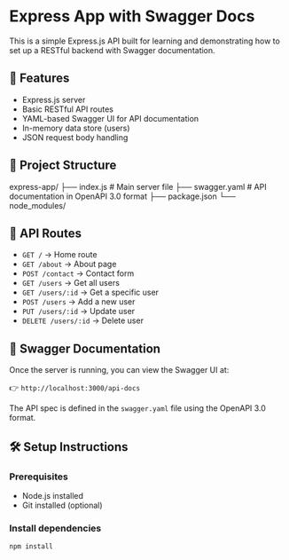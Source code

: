 # Express App with Swagger Docs

This is a simple Express.js API built for learning and demonstrating how to set up a RESTful backend with Swagger documentation.

## 🚀 Features

- Express.js server
- Basic RESTful API routes
- YAML-based Swagger UI for API documentation
- In-memory data store (users)
- JSON request body handling

## 📁 Project Structure

express-app/
├── index.js # Main server file
├── swagger.yaml # API documentation in OpenAPI 3.0 format
├── package.json
└── node_modules/

## 🧪 API Routes

- `GET /` → Home route
- `GET /about` → About page
- `POST /contact` → Contact form
- `GET /users` → Get all users
- `GET /users/:id` → Get a specific user
- `POST /users` → Add a new user
- `PUT /users/:id` → Update user
- `DELETE /users/:id` → Delete user

## 📄 Swagger Documentation

Once the server is running, you can view the Swagger UI at:

👉 `http://localhost:3000/api-docs`

The API spec is defined in the `swagger.yaml` file using the OpenAPI 3.0 format.

## 🛠️ Setup Instructions

### Prerequisites

- Node.js installed
- Git installed (optional)

### Install dependencies

```bash
npm install

```
